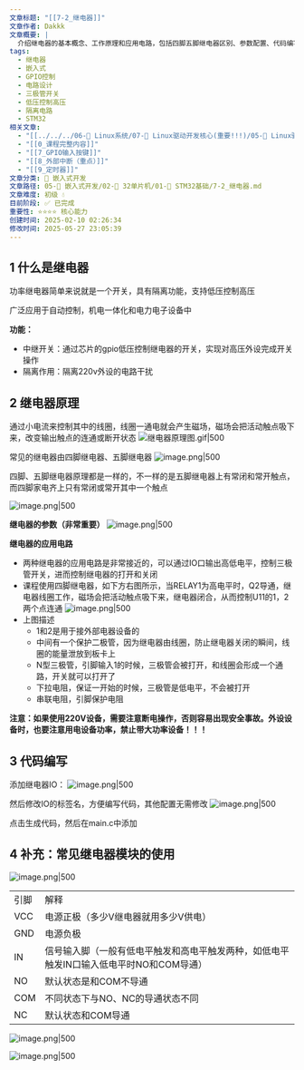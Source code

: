 ```yaml
---
文章标题: "[[7-2_继电器]]"
文章作者: Dakkk
文章概要: |
  介绍继电器的基本概念、工作原理和应用电路，包括四脚五脚继电器区别、参数配置、代码编写和模块使用方法，重点讲解低压控制高压的隔离开关功能。
tags:
  - 继电器
  - 嵌入式
  - GPIO控制
  - 电路设计
  - 三极管开关
  - 低压控制高压
  - 隔离电路
  - STM32
相关文章:
  - "[[../../../06-🐧 Linux系统/07-🚗 Linux驱动开发核心(重要!!!)/05-🚗 Linux驱动相关子系统 (重点)/3_设备树/06_📕设备树中断的属性描述 (最常用)]]"
  - "[[0_课程完整内容]]"
  - "[[7_GPIO输入按键]]"
  - "[[8_外部中断（重点）]]"
  - "[[9_定时器]]"
文章分类: 🔧 嵌入式开发
文章路径: 05-🔧 嵌入式开发/02-🚀 32单片机/01-📖 STM32基础/7-2_继电器.md
文章难度: 初级 💧
目前阶段: ✅ 已完成
重要性: ⭐⭐⭐⭐ 核心能力
创建时间: 2025-02-10 02:26:34
修改时间: 2025-05-27 23:05:39
---
```


## 1 什么是继电器

功率继电器简单来说就是一个开关，具有隔离功能，支持低压控制高压

广泛应用于自动控制，机电一体化和电力电子设备中

**功能：**
- 中继开关：通过芯片的gpio低压控制继电器的开关，实现对高压外设完成开关操作
- 隔离作用：隔离220v外设的电路干扰

## 2 继电器原理

通过小电流来控制其中的线圈，线圈一通电就会产生磁场，磁场会把活动触点吸下来，改变输出触点的连通或断开状态
![继电器原理图.gif|500](https://my-obsidian-image.oss-cn-guangzhou.aliyuncs.com/2025/03/2ee90c95591c2bac93909d21ca5d521a.gif)

常见的继电器由四脚继电器、五脚继电器
![image.png|500](https://my-obsidian-image.oss-cn-guangzhou.aliyuncs.com/2025/03/6382ab3a33278650f819e0103e0c84aa.png)

四脚、五脚继电器原理都是一样的，不一样的是五脚继电器上有常闭和常开触点，而四脚家电齐上只有常闭或常开其中一个触点

![image.png|500](https://my-obsidian-image.oss-cn-guangzhou.aliyuncs.com/2025/03/bec0170c26c6f6491e508ff6e92915b6.png)

**继电器的参数（非常重要）**
![image.png|500](https://my-obsidian-image.oss-cn-guangzhou.aliyuncs.com/2025/03/4e607d2791821e6c478a34a1ffef99f3.png)

**继电器的应用电路**
- 两种继电器的应用电路是非常接近的，可以通过IO口输出高低电平，控制三极管开关，进而控制继电器的打开和关闭
- 课程使用四脚继电器，如下方右图所示，当RELAY1为高电平时，Q2导通，继电器线圈工作，磁场会把活动触点吸下来，继电器闭合，从而控制U11的1，2两个点连通
  ![image.png|500](https://my-obsidian-image.oss-cn-guangzhou.aliyuncs.com/2025/03/fc64464ce29f7eb9d9b929a436d952d2.png)
- 上图描述
	- 1和2是用于接外部电器设备的
	- 中间有一个保护二极管，因为继电器由线圈，防止继电器关闭的瞬间，线圈的能量泄放到板卡上
	- N型三极管，引脚输入1的时候，三极管会被打开，和线圈会形成一个通路，开关就可以打开了
	- 下拉电阻，保证一开始的时候，三极管是低电平，不会被打开
	- 串联电阻，引脚保护电阻


**注意：如果使用220V设备，需要注意断电操作，否则容易出现安全事故。外设设备时，也要注意用电设备功率，禁止带大功率设备！！！**
## 3 代码编写

添加继电器IO：
![image.png|500](https://my-obsidian-image.oss-cn-guangzhou.aliyuncs.com/2025/03/68dbce71d160e27f0eb87f22612c8a9a.png)

然后修改IO的标签名，方便编写代码，其他配置无需修改
![image.png|500](https://my-obsidian-image.oss-cn-guangzhou.aliyuncs.com/2025/03/dc4f4fd35aba007c89bbac0180809641.png)

点击生成代码，然后在main.c中添加

## 4 补充：常见继电器模块的使用

![image.png|500](https://my-obsidian-image.oss-cn-guangzhou.aliyuncs.com/2025/03/30cb26c9fc1e48a23c29df69292fb42a.png)

|   |   |
|---|---|
|引脚|解释|
|VCC|电源正极（多少V继电器就用多少V供电）|
|GND|电源负极|
|IN|信号输入脚（一般有低电平触发和高电平触发两种，如低电平触发IN口输入低电平时NO和COM导通）|
|NO|默认状态是和COM不导通|
|COM|不同状态下与NO、NC的导通状态不同|
|NC|默认状态和COM导通|

![image.png|500](https://my-obsidian-image.oss-cn-guangzhou.aliyuncs.com/2025/03/fc367741eb316c534fabda9aa49525e5.png)

![image.png|500](https://my-obsidian-image.oss-cn-guangzhou.aliyuncs.com/2025/03/094e9fce96acc6aacd40456a4717717f.png)

